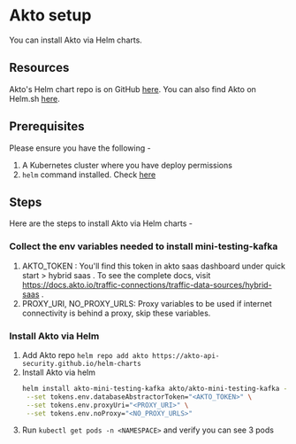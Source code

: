 # Akto setup

You can install Akto via Helm charts. 

## Resources
Akto's Helm chart repo is on GitHub [here](https://github.com/akto-api-security/helm-charts).
You can also find Akto on Helm.sh [here](https://artifacthub.io/packages/helm/akto/akto-hybrid-redact).

## Prerequisites
Please ensure you have the following -
1. A Kubernetes cluster where you have deploy permissions
2. `helm` command installed. Check [here](https://helm.sh/docs/intro/install/)

## Steps 
Here are the steps to install Akto via Helm charts - 

### Collect the env variables needed to install mini-testing-kafka

1. AKTO_TOKEN : You'll find this token in akto saas dashboard under quick start > hybrid saas . To see the complete docs, visit https://docs.akto.io/traffic-connections/traffic-data-sources/hybrid-saas .
2. PROXY_URI, NO_PROXY_URLS: Proxy variables to be used if internet connectivity is behind a proxy, skip these variables.

### Install Akto via Helm

1. Add Akto repo
   ```helm repo add akto https://akto-api-security.github.io/helm-charts```
2. Install Akto via helm
   ```bash
   helm install akto-mini-testing-kafka akto/akto-mini-testing-kafka -n <NAMESPACE> \
    --set tokens.env.databaseAbstractorToken="<AKTO_TOKEN>" \
    --set tokens.env.proxyUri="<PROXY_URI>" \
    --set tokens.env.noProxy="<NO_PROXY_URLS>"
   ```
3. Run `kubectl get pods -n <NAMESPACE>` and verify you can see 3 pods
